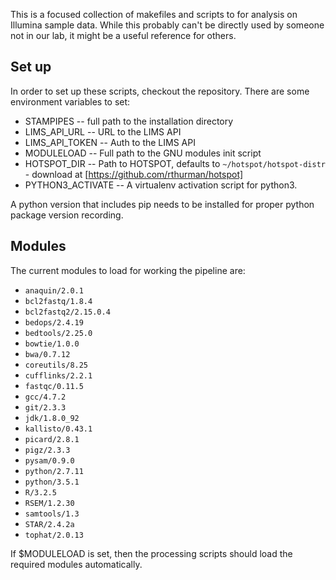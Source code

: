 This is a focused collection of makefiles and scripts to for analysis on Illumina sample data. While this probably can't be directly used by someone not in our lab, it might be a useful reference for others.

Set up
-------------

In order to set up these scripts, checkout the repository.  There are some environment variables to set:

* STAMPIPES -- full path to the installation directory
* LIMS_API_URL -- URL to the LIMS API
* LIMS_API_TOKEN -- Auth to the LIMS API
* MODULELOAD -- Full path to the GNU modules init script
* HOTSPOT_DIR -- Path to HOTSPOT, defaults to `~/hotspot/hotspot-distr` - download at [https://github.com/rthurman/hotspot]
* PYTHON3_ACTIVATE -- A virtualenv activation script for python3.

A python version that includes pip needs to be installed for proper python package version recording.

Modules
-------------

The current modules to load for working the pipeline are:

* `anaquin/2.0.1`
* `bcl2fastq/1.8.4`
* `bcl2fastq2/2.15.0.4`
* `bedops/2.4.19`
* `bedtools/2.25.0`
* `bowtie/1.0.0`
* `bwa/0.7.12`
* `coreutils/8.25`
* `cufflinks/2.2.1`
* `fastqc/0.11.5`
* `gcc/4.7.2`
* `git/2.3.3`
* `jdk/1.8.0_92`
* `kallisto/0.43.1`
* `picard/2.8.1`
* `pigz/2.3.3`
* `pysam/0.9.0`
* `python/2.7.11`
* `python/3.5.1`
* `R/3.2.5`
* `RSEM/1.2.30`
* `samtools/1.3`
* `STAR/2.4.2a`
* `tophat/2.0.13`

If $MODULELOAD is set, then the processing scripts should load the required modules automatically.
